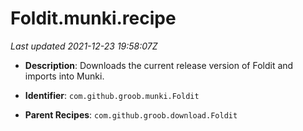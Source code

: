 # Foldit.munki.recipe

_Last updated 2021-12-23 19:58:07Z_

- **Description**: Downloads the current release version of Foldit and imports into Munki.

- **Identifier**: `com.github.groob.munki.Foldit`

- **Parent Recipes**: `com.github.groob.download.Foldit`